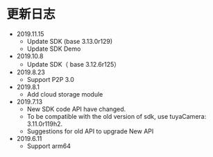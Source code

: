 # 更新日志



- 2019.11.15
  - Update SDK (base 3.13.0r129)
  - Update SDK Demo
- 2019.10.8
  - Update SDK（ base 3.12.6r125）
- 2019.8.23
  - Support P2P 3.0
- 2019.8.1
  - Add cloud storage module
- 2019.7.13
  - New SDK code API have changed.
  - To be compatible with the old version of sdk, use tuyaCamera: 3.11.0r119h2.
  - Suggestions for old API to upgrade New API
- 2019.6.11
  - Support arm64